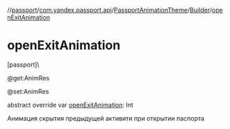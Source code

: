 //[passport](../../../../index.md)/[com.yandex.passport.api](../../index.md)/[PassportAnimationTheme](../index.md)/[Builder](index.md)/[openExitAnimation](open-exit-animation.md)

# openExitAnimation

[passport]\

@get:AnimRes

@set:AnimRes

abstract override var [openExitAnimation](open-exit-animation.md): Int

Анимация скрытия предыдущей активити при открытии паспорта

